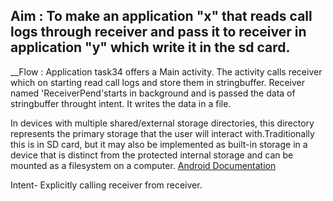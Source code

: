 ## Aim : To make an application "x" that reads call logs through receiver and pass it to receiver in application "y" which write it in the sd card.
__Flow : Application task34 offers a Main activity. The activity calls receiver which on starting read call logs and store them in stringbuffer. Receiver named 'ReceiverPend'starts in background and is passed the data of stringbuffer throught intent. It writes the data in a file. 

In devices with multiple shared/external storage directories, this directory represents the primary storage that the user will interact with.Traditionally this is in SD card, but it may also be implemented as built-in storage in a device that is distinct from the protected internal storage and can be mounted as a filesystem on a computer. [Android Documentation](https://developer.android.com/reference/android/os/Environment.html)

Intent- Explicitly calling receiver from receiver.